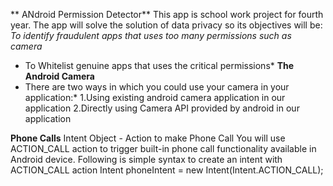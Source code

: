 ** ANdroid Permission Detector**
This app is school work project  for fourth year. The app will solve the solution of data privacy 
so its objectives will be:
 *To identify fraudulent apps that uses too many permissions such as camera*
  * To Whitelist genuine apps that uses the critical permissions*
**The Android Camera**
  * There are two ways in which you could use your camera in your application:*
    1.Using existing android camera application in our application
    2.Directly using Camera API provided by android in our application



**Phone Calls**
Intent Object - Action to make Phone Call
You will use ACTION_CALL action to trigger built-in phone call functionality available in Android device. Following
is simple syntax to create an intent with ACTION_CALL action
Intent phoneIntent = new Intent(Intent.ACTION_CALL);